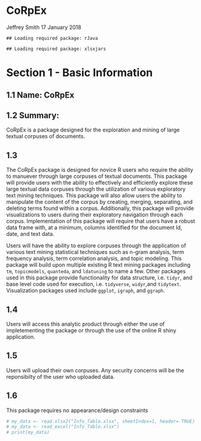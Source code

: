 CoRpEx
================
Jeffrey Smith
17 January 2018

<!--don't edit README.md go to README.Rmd instead-->
    ## Loading required package: rJava

    ## Loading required package: xlsxjars

Section 1 - Basic Information
=============================

1.1 Name: CoRpEx
----------------

1.2 Summary:
------------

CoRpEx is a package designed for the exploration and mining of large textual corpuses of documents.

1.3
---

The CoRpEx package is designed for novice R users who require the ability to manuever through large corpuses of textual documents. This package will provide users with the ability to effectively and efficiently explore these large textual data corpuses through the utilization of various exploratory text mining techniques. This package will also allow users the ability to manipulate the content of the corpus by creating, merging, separating, and deleting terms found within a corpus. Additionally, this package will provide visualizations to users during their exploratory navigation through each corpus. Implementation of this package will require that users have a robust data frame with, at a minimum, columns identified for the document Id, date, and text data.

Users will have the ability to explore corpuses through the application of various text mining statistical techniques such as n-gram analysis, term frequency analysis, term correlation analysis, and topic modeling. This package will build upon multiple existing R text mining packages including `tm`, `topicmodels`, `quanteda`, and `ldatuning` to name a few. Other packages used in this package provide functionality for data structure, i.e. `tidyr`, and base level code used for execution, i.e. `tidyverse`, `widyr`,and `tidytext`. Visualization packages used include `ggplot`, `igraph`, and `ggraph`.

1.4
---

Users will access this analytic product through either the use of impletementing the package or through the use of the online R shiny application.

1.5
---

Users will upload their own corpuses. Any security concerns will be the reponsibilty of the user who uploaded data.

1.6
---

This package requires no appearance/design constraints

``` r
# my_data <- read.xlsx2("Info_Table.xlsx", sheetIndex=1, header= TRUE) 
# my_data <- read_excel("Info_Table.xlsx")
# print(my_data)
```
